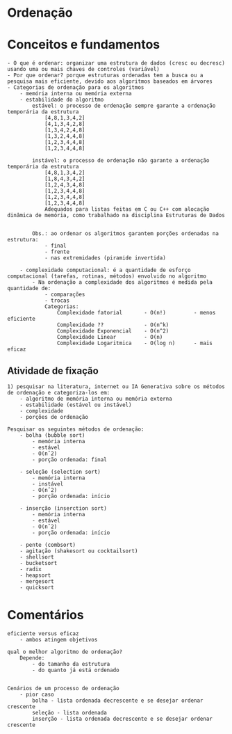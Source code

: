# Ordenação

# Conceitos e fundamentos
    - O que é ordenar: organizar uma estrutura de dados (cresc ou decresc) usando uma ou mais chaves de controles (variável)
    - Por que ordenar? porque estruturas ordenadas tem a busca ou a pesquisa mais eficiente, devido aos algoritmos baseados em árvores
    - Categorias de ordenação para os algoritmos
        - memória interna ou memória externa
        - estabilidade do algoritmo
            estável: o processo de ordenação sempre garante a ordenação temporária da estrutura
                [4,8,1,3,4,2]
                [4,1,3,4,2,8]
                [1,3,4,2,4,8]
                [1,3,2,4,4,8]
                [1,2,3,4,4,8]
                [1,2,3,4,4,8]
            
            instável: o processo de ordenação não garante a ordenação temporária da estrutura
                [4,8,1,3,4,2]
                [1,8,4,3,4,2]
                [1,2,4,3,4,8]
                [1,2,3,4,4,8]
                [1,2,3,4,4,8]
                [1,2,3,4,4,8]
                Adequados para listas feitas em C ou C++ com alocação dinâmica de memória, como trabalhado na disciplina Estruturas de Dados


            Obs.: ao ordenar os algoritmos garantem porções ordenadas na estrutura:
                - final
                - frente
                - nas extremidades (piramide invertida)

        - complexidade computacional: é a quantidade de esforço computacional (tarefas, rotinas, métodos) envolvido no algoritmo
            - Na ordenação a complexidade dos algoritmos é medida pela quantidade de:
                - comparações
                - trocas
                Categorias:
                    Complexidade fatorial       - O(n!)         - menos eficiente
                    Complexidade ??             - O(n^k) 
                    Complexidade Exponencial    - O(n^2)
                    Complexidade Linear         - O(n)
                    Complexidade Logaritmica    - O(log n)      - mais eficaz

## Atividade de fixação
    1) pesquisar na literatura, internet ou IA Generativa sobre os métodos de ordenação e categoriza-los em:
        - algoritmo de memória interna ou memória externa
        - estabilidade (estável ou instável)
        - complexidade
        - porções de ordenação

    Pesquisar os seguintes métodos de ordenação:
        - bolha (bubble sort)
            - memória interna
            - estável
            - O(nˆ2)
            - porção ordenada: final

        - seleção (selection sort)
            - memória interna
            - instável
            - O(nˆ2)
            - porção ordenada: início

        - inserção (inserction sort)
            - memória interna
            - estável
            - O(nˆ2)
            - porção ordenada: início

        - pente (combsort)
        - agitação (shakesort ou cocktailsort)
        - shellsort
        - bucketsort
        - radix
        - heapsort
        - mergesort
        - quicksort

# Comentários
    eficiente versus eficaz 
        - ambos atingem objetivos

    qual o melhor algoritmo de ordenação?
        Depende:
            - do tamanho da estrutura
            - do quanto já está ordenado


    Cenários de um processo de ordenação
        - pior caso
            bolha - lista ordenada decrescente e se desejar ordenar crescente
            seleção - lista ordenada
            inserção - lista ordenada decrescente e se desejar ordenar crescente

        